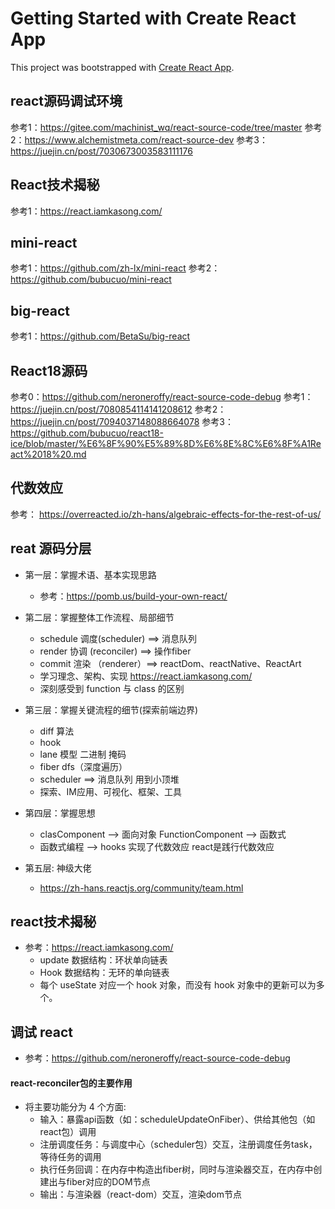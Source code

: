 # Getting Started with Create React App

This project was bootstrapped with [Create React App](https://github.com/facebook/create-react-app).

## react源码调试环境
参考1：https://gitee.com/machinist_wq/react-source-code/tree/master
参考2：https://www.alchemistmeta.com/react-source-dev
参考3：https://juejin.cn/post/7030673003583111176


## React技术揭秘
参考1：https://react.iamkasong.com/

## mini-react
参考1：https://github.com/zh-lx/mini-react
参考2：https://github.com/bubucuo/mini-react

## big-react
参考1：https://github.com/BetaSu/big-react

## React18源码
参考0：https://github.com/neroneroffy/react-source-code-debug
参考1：https://juejin.cn/post/7080854114141208612
参考2：https://juejin.cn/post/7094037148088664078
参考3：https://github.com/bubucuo/react18-ice/blob/master/%E6%8F%90%E5%89%8D%E6%8E%8C%E6%8F%A1React%2018%20.md

## 代数效应
参考： https://overreacted.io/zh-hans/algebraic-effects-for-the-rest-of-us/

## reat 源码分层
- 第一层：掌握术语、基本实现思路
    - 参考：https://pomb.us/build-your-own-react/

- 第二层：掌握整体工作流程、局部细节 
    - schedule 调度(scheduler) ==> 消息队列
    - render 协调  (reconciler)  ==> 操作fiber
    - commit 渲染 （renderer）==> reactDom、reactNative、ReactArt
    - 学习理念、架构、实现 https://react.iamkasong.com/
    - 深刻感受到 function 与 class 的区别

- 第三层：掌握关键流程的细节(探索前端边界)
    - diff 算法
    - hook
    - lane 模型 二进制 掩码
    - fiber  dfs（深度遍历）
    - scheduler ==> 消息队列 用到小顶堆
    - 探索、IM应用、可视化、框架、工具

- 第四层：掌握思想
    - clasComponent --> 面向对象  FunctionComponent --> 函数式
    - 函数式编程 --> hooks 实现了代数效应  react是践行代数效应

- 第五层: 神级大佬
    - https://zh-hans.reactjs.org/community/team.html

## react技术揭秘
- 参考：https://react.iamkasong.com/
    - update 数据结构：环状单向链表
    - Hook 数据结构：无环的单向链表
    - 每个 useState 对应一个 hook 对象，而没有 hook 对象中的更新可以为多个。
## 调试 react
- 参考：https://github.com/neroneroffy/react-source-code-debug
#### react-reconciler包的主要作用
- 将主要功能分为 4 个方面:
    - 输入：暴露api函数（如：scheduleUpdateOnFiber）、供给其他包（如react包）调用
    - 注册调度任务：与调度中心（scheduler包）交互，注册调度任务task，等待任务的调用
    - 执行任务回调：在内存中构造出fiber树，同时与渲染器交互，在内存中创建出与fiber对应的DOM节点
    - 输出：与渲染器（react-dom）交互，渲染dom节点

